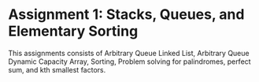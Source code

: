 # Assignment 1: Stacks, Queues, and Elementary Sorting

This assignments consists of Arbitrary Queue Linked List, Arbitrary Queue Dynamic Capacity Array, Sorting, Problem solving for palindromes, perfect sum, and kth smallest factors.
